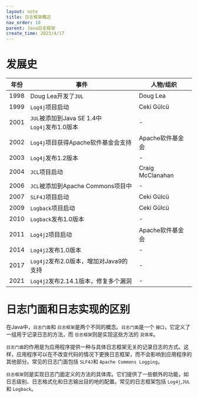 ```yaml
---
layout: note
title: 日志框架概述
nav_order: 10
parent: Java日志框架
create_time: 2023/4/17
---
```

# 发展史

| 年份 | 事件                                           | 人物/组织        |
| ---- | ---------------------------------------------- | ---------------- |
| 1998 | Doug Lea开发了`JUL`                              | Doug Lea         |
| 1999 | `Log4j`项目启动                                  | Ceki Gülcü     |
| 2001 | `JUL`被添加到Java SE 1.4中<br />`Log4j`发布1.0版本 | -                |
| 2002 | `Log4j`项目获得Apache软件基金会支持              | Apache软件基金会 |
| 2003 | `Log4j`发布1.2版本                               | -                |
| 2004 | `JCL`项目启动                                    | Craig McClanahan |
| 2006 | `JCL`被添加到Apache Commons项目中                | -                |
| 2007 | `SLF4J`项目启动                                  | Ceki Gülcü     |
| 2009 | `Logback`项目启动                                | Ceki Gülcü     |
| 2010 | `Logback`发布1.0版本                             | -                |
| 2011 | `Log4j2`项目启动                                 | Apache软件基金会 |
| 2014 | `Log4j2`发布1.0版本                              | -                |
| 2017 | `Log4j2`发布2.0版本，增加对Java9的支持           | -                |
| 2021 | `Log4j2`发布2.14.1版本，修复多个漏洞             | -                |

# 日志门面和日志实现的区别

在Java中，`日志门面`和 `日志框架`是两个不同的概念。`日志门面`是一个 `接口`，它定义了一组用于记录日志的方法，而 `日志框架`则是实现这些方法的 `具体库`。

`日志门面`的作用是为应用程序提供一种与具体日志框架无关的记录日志的方式。这样，应用程序可以在不改变代码的情况下更换日志框架，而不会影响到应用程序的其他部分。常见的日志门面包括 `SLF4J`和 `Apache Commons Logging`。

`日志框架`则是实现日志门面定义的方法的具体库。它们提供了一些额外的功能，如日志级别、日志格式化和日志输出目的地的配置。常见的日志框架包括 `Log4j`,`JUL`和 `Logback`。
